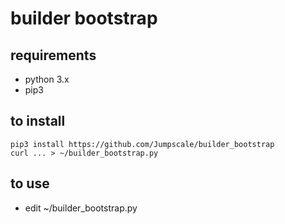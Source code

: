 # builder bootstrap

## requirements 

- python 3.x
- pip3

## to install

```
pip3 install https://github.com/Jumpscale/builder_bootstrap
curl ... > ~/builder_bootstrap.py

```

## to use

- edit  ~/builder_bootstrap.py

